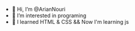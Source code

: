 - 👋 Hi, I’m @ArianNouri
- 👀 I’m interested in programing
- 🌱 I learned HTML & CSS && Now I'm learning js

<!---
ArianNouri/ArianNouri is a ✨ special ✨ repository because its `README.md` (this file) appears on your GitHub profile.
You can click the Preview link to take a look at your changes.
--->
